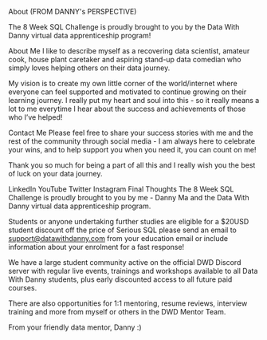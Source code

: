 About (FROM DANNY's PERSPECTIVE)


The 8 Week SQL Challenge is proudly brought to you by the Data With Danny virtual data apprenticeship program!

About Me
I like to describe myself as a recovering data scientist, amateur cook, house plant caretaker and aspiring stand-up data comedian who simply loves helping others on their data journey.

My vision is to create my own little corner of the world/internet where everyone can feel supported and motivated to continue growing on their learning journey. I really put my heart and soul into this - so it really means a lot to me everytime I hear about the success and achievements of those who I’ve helped!

Contact Me
Please feel free to share your success stories with me and the rest of the community through social media - I am always here to celebrate your wins, and to help support you when you need it, you can count on me!

Thank you so much for being a part of all this and I really wish you the best of luck on your data journey.

LinkedIn
YouTube
Twitter
Instagram
Final Thoughts
The 8 Week SQL Challenge is proudly brought to you by me - Danny Ma and the Data With Danny virtual data apprenticeship program.

Students or anyone undertaking further studies are eligible for a $20USD student discount off the price of Serious SQL please send an email to support@datawithdanny.com from your education email or include information about your enrolment for a fast response!

We have a large student community active on the official DWD Discord server with regular live events, trainings and workshops available to all Data With Danny students, plus early discounted access to all future paid courses.

There are also opportunities for 1:1 mentoring, resume reviews, interview training and more from myself or others in the DWD Mentor Team.

From your friendly data mentor, Danny :)


